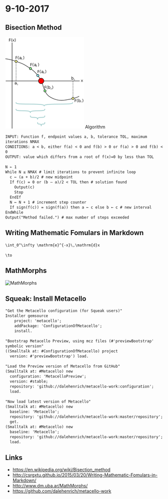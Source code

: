 # 9-10-2017

## Bisection Method

![Bisection Method](250px-Bisection_method.svg.png)
Algorithm
```
INPUT: Function f, endpoint values a, b, tolerance TOL, maximum iterations NMAX
CONDITIONS: a < b, either f(a) < 0 and f(b) > 0 or f(a) > 0 and f(b) < 0
OUTPUT: value which differs from a root of f(x)=0 by less than TOL
 
N ← 1
While N ≤ NMAX # limit iterations to prevent infinite loop
  c ← (a + b)/2 # new midpoint
  If f(c) = 0 or (b – a)/2 < TOL then # solution found
    Output(c)
    Stop
  EndIf
  N ← N + 1 # increment step counter
  If sign(f(c)) = sign(f(a)) then a ← c else b ← c # new interval
EndWhile
Output("Method failed.") # max number of steps exceeded
```

## Writing Mathematic Fomulars in Markdown

```
\int_0^\infty \mathrm{e}^{-x}\,\mathrm{d}x

\to
```

## MathMorphs

![MathMorphs](http://www.dm.uba.ar/MathMorphs/morphic.gif)

## Squeak: Install Metacello

```smalltalk
"Get the Metacello configuration (for Squeak users)"
Installer gemsource
    project: 'metacello';
    addPackage: 'ConfigurationOfMetacello';
    install.

"Bootstrap Metacello Preview, using mcz files (#'previewBootstrap' symbolic version"
((Smalltalk at: #ConfigurationOfMetacello) project 
  version: #'previewBootstrap') load.

"Load the Preview version of Metacello from GitHub"
(Smalltalk at: #Metacello) new
  configuration: 'MetacelloPreview';
  version: #stable;
  repository: 'github://dalehenrich/metacello-work:configuration';
  load.

"Now load latest version of Metacello"
(Smalltalk at: #Metacello) new
  baseline: 'Metacello';
  repository: 'github://dalehenrich/metacello-work:master/repository';
  get.
(Smalltalk at: #Metacello) new
  baseline: 'Metacello';
  repository: 'github://dalehenrich/metacello-work:master/repository';
  load.
```

## Links
* https://en.wikipedia.org/wiki/Bisection_method
* http://csrgxtu.github.io/2015/03/20/Writing-Mathematic-Fomulars-in-Markdown/
* http://www.dm.uba.ar/MathMorphs/
* https://github.com/dalehenrich/metacello-work